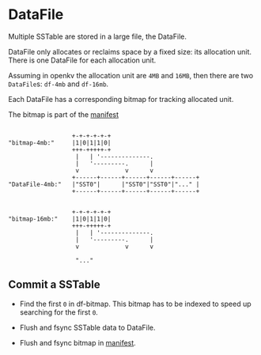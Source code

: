 # DataFile

Multiple SSTable are stored in a large file, the DataFile.

DataFile only allocates or reclaims space by a fixed size: its allocation unit.
There is one DataFile for each allocation unit.

Assuming in openkv the allocation unit are `4MB` and `16MB`, 
then there are two `DataFile`s: `df-4mb` and `df-16mb`.

Each DataFile has a corresponding bitmap for tracking allocated unit.

The bitmap is part of the [manifest][]

```bob

                  +-+-+-+-+-+
"bitmap-4mb:"     |1|0|1|1|0|
                  +++-+++++-+
                   |   | '--------------.
                   |   '---------.      |
                   v             v      v
                  +------+------+------+------+------+
"DataFile-4mb:"   |"SST0"|      |"SST0"|"SST0"|"..." |
                  +------+------+------+------+------+


                  +-+-+-+-+-+
"bitmap-16mb:"    |1|0|1|1|0|
                  +++-+++++-+
                   |   | '--------------.
                   |   '---------.      |
                   v             v      v

                   "..."

```

## Commit a SSTable

- Find the first `0` in df-bitmap.
    This bitmap has to be indexed to speed up searching for the first `0`.

- Flush and fsync SSTable data to DataFile.

- Flush and fsync bitmap in [manifest][].



[manifest]: manifest.md

